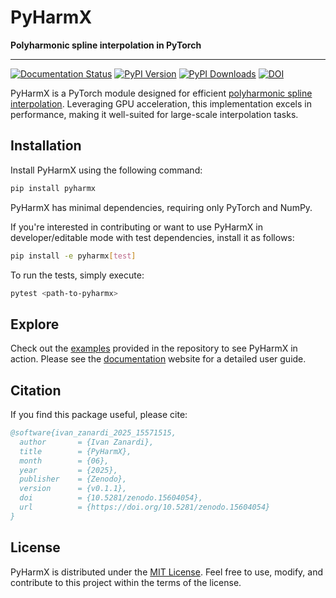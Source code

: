 # PyHarmX

**Polyharmonic spline interpolation in PyTorch**

---
[![Documentation Status](https://readthedocs.org/projects/pyharmx/badge/?version=latest)](https://pyharmx.readthedocs.io/en/latest/?badge=latest)
[![PyPI Version](https://badge.fury.io/py/PyHarmX.svg)](https://badge.fury.io/py/PyHarmX)
[![PyPI Downloads](https://static.pepy.tech/badge/pyharmx)](https://www.pepy.tech/projects/pyharmx)
[![DOI](https://zenodo.org/badge/976745986.svg)](https://doi.org/10.5281/zenodo.15604053)

PyHarmX is a PyTorch module designed for efficient [polyharmonic spline interpolation](https://en.wikipedia.org/wiki/Polyharmonic_spline). Leveraging GPU acceleration, this implementation excels in performance, making it well-suited for large-scale interpolation tasks.

## Installation

Install PyHarmX using the following command:

```bash
pip install pyharmx
```

PyHarmX has minimal dependencies, requiring only PyTorch and NumPy.

If you're interested in contributing or want to use PyHarmX in developer/editable mode with test dependencies, install it as follows:

```bash
pip install -e pyharmx[test]
```

To run the tests, simply execute:

```bash
pytest <path-to-pyharmx>
```

## Explore

Check out the [examples](https://github.com/ivanZanardi/pyharmx/tree/main/examples) provided in the repository to see PyHarmX in action. Please see the [documentation](https://pyharmx.readthedocs.io/en/latest/index.html) website for a detailed user guide.

## Citation

If you find this package useful, please cite:

```bibtex
@software{ivan_zanardi_2025_15571515,
  author       = {Ivan Zanardi},
  title        = {PyHarmX},
  month        = {06},
  year         = {2025},
  publisher    = {Zenodo},
  version      = {v0.1.1},
  doi          = {10.5281/zenodo.15604054},
  url          = {https://doi.org/10.5281/zenodo.15604054}
}
```

## License

PyHarmX is distributed under the [MIT License](https://github.com/ivanZanardi/pyharmx/blob/main/LICENSE). Feel free to use, modify, and contribute to this project within the terms of the license.
